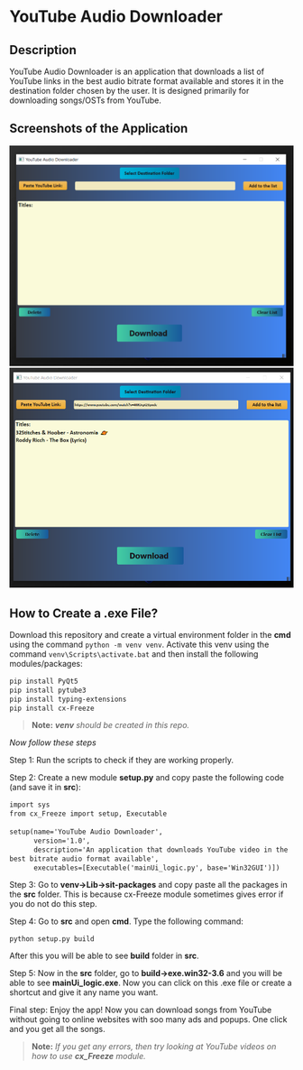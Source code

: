 ﻿# YouTube Audio Downloader
  
## Description
  YouTube Audio Downloader is an application that downloads a list of YouTube links in the best audio bitrate format available and stores it in the destination folder chosen by the user. It is designed primarily for downloading songs/OSTs from YouTube. 

## Screenshots of the Application
![](screenshots/1.png)
![](screenshots/2.png)

## How to Create a .exe File?
Download this repository and create a virtual environment folder in the **cmd** using the command ````python -m venv venv````. Activate this venv using the command ````venv\Scripts\activate.bat```` and then install the following modules/packages:
````
pip install PyQt5
pip install pytube3
pip install typing-extensions
pip install cx-Freeze
````
>**Note:** ***venv** should be created in this repo.*

*Now follow these steps*

Step 1: Run the scripts to check if they are working properly.

Step 2: Create a new module **setup.py** and copy paste the following code (and save it in **src**):

````
import sys
from cx_Freeze import setup, Executable

setup(name='YouTube Audio Downloader',
      version='1.0',
      description='An application that downloads YouTube video in the best bitrate audio format available',
      executables=[Executable('mainUi_logic.py', base='Win32GUI')])
````

Step 3: Go to **venv->Lib->sit-packages** and copy paste all the packages in the **src** folder. This is because cx-Freeze module sometimes gives error if you do not do this step. 

Step 4: Go to **src** and open **cmd**. Type the following command:
````
python setup.py build
````
After this you will be able to see **build** folder in **src**. 

Step 5: Now in the **src** folder, go to **build->exe.win32-3.6** and you will be able to see **mainUi_logic.exe**.
Now you can click on this .exe file or create a shortcut and give it 
any name you want.

Final step: Enjoy the app! Now you can download songs from YouTube without going to online websites with soo many ads and popups. One click and you get all the songs.

>**Note:** *If you get any errors, then try looking at YouTube videos on how to use **cx_Freeze** module.*
